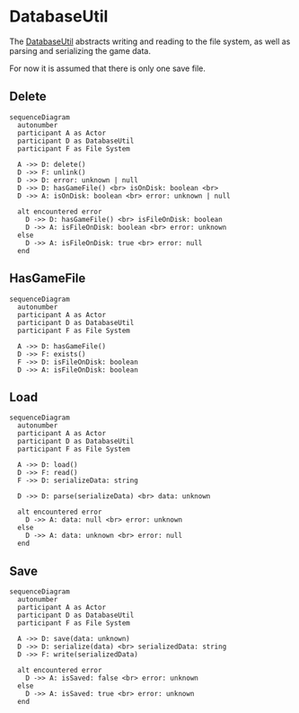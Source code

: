 # DatabaseUtil

The [DatabaseUtil](../../src/utils/databaseUtil.ts) abstracts
writing and reading to the file system,
as well as parsing and serializing the game data.

For now it is assumed that there is only one save file.

## Delete

```mermaid
sequenceDiagram
  autonumber
  participant A as Actor
  participant D as DatabaseUtil
  participant F as File System

  A ->> D: delete()
  D ->> F: unlink()
  D ->> D: error: unknown | null
  D ->> D: hasGameFile() <br> isOnDisk: boolean <br>
  D ->> A: isOnDisk: boolean <br> error: unknown | null

  alt encountered error
    D ->> D: hasGameFile() <br> isFileOnDisk: boolean
    D ->> A: isFileOnDisk: boolean <br> error: unknown
  else
    D ->> A: isFileOnDisk: true <br> error: null
  end
```

## HasGameFile

```mermaid
sequenceDiagram
  autonumber
  participant A as Actor
  participant D as DatabaseUtil
  participant F as File System

  A ->> D: hasGameFile()
  D ->> F: exists()
  F ->> D: isFileOnDisk: boolean
  D ->> A: isFileOnDisk: boolean
```

## Load

```mermaid
sequenceDiagram
  autonumber
  participant A as Actor
  participant D as DatabaseUtil
  participant F as File System

  A ->> D: load()
  D ->> F: read()
  F ->> D: serializeData: string

  D ->> D: parse(serializeData) <br> data: unknown

  alt encountered error
    D ->> A: data: null <br> error: unknown
  else
    D ->> A: data: unknown <br> error: null
  end
```

## Save

```mermaid
sequenceDiagram
  autonumber
  participant A as Actor
  participant D as DatabaseUtil
  participant F as File System

  A ->> D: save(data: unknown)
  D ->> D: serialize(data) <br> serializedData: string
  D ->> F: write(serializedData)

  alt encountered error
    D ->> A: isSaved: false <br> error: unknown
  else
    D ->> A: isSaved: true <br> error: unknown
  end
```
